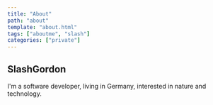 ```yaml
---
title: "About"
path: "about"
template: "about.html"
tags: ["aboutme", "slash"]
categories: ["private"]
---
```


## SlashGordon

I'm a software developer, living in Germany, interested in nature and technology.





